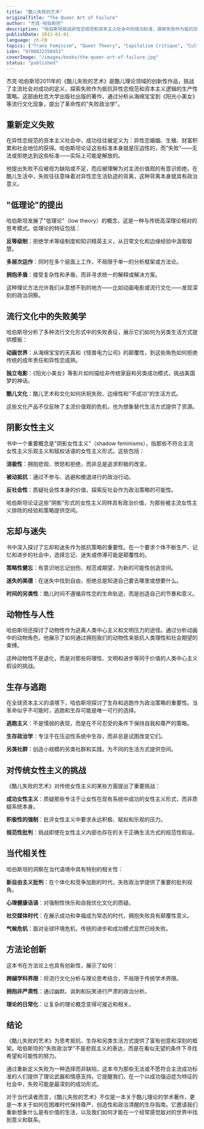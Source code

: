 ```yaml
---
title: "酷儿失败的艺术"
originalTitle: "The Queer Art of Failure"
author: "杰克·哈伯斯坦"
description: "哈伯斯坦挑战异性恋规范和资本主义社会中的成功标准，探索失败作为抵抗形式的生产性潜力。通过分析流行文化和酷儿理论，作者提出'低理论'作为思考和写作的模式，重新定义失败不是缺陷而是颠覆主流价值观的策略。"
publishDate: 2011-01-01
language: zh-CN
topics: ["Trans Feminism", "Queer Theory", "Capitalism Critique", "Cultural Critique", "Postmodern Feminism"]
isbn: "9780822350453"
coverImage: "/images/books/the-queer-art-of-failure.jpg"
status: "published"
---
```


杰克·哈伯斯坦2011年的《酷儿失败的艺术》是酷儿理论领域的创新性作品，挑战了主流社会对成功的定义，探索失败作为抵抗异性恋规范和资本主义逻辑的生产性策略。这部由杜克大学出版社出版的著作，通过分析从海绵宝宝到《阳光小美女》等流行文化现象，提出了革命性的"失败政治学"。

## 重新定义失败

在异性恋规范的资本主义社会中，成功往往被定义为：异性恋婚姻、生殖、财富积累和社会地位的获得。哈伯斯坦论证这些标准本身就是压迫性的，而"失败"——无法或拒绝达到这些标准——实际上可能是解放的。

他提出失败不应被视为缺陷或不足，而应被理解为对主流价值观的有意识拒绝。在酷儿生活中，失败往往意味着对异性恋生活轨迹的背离，这种背离本身就具有政治意义。

## "低理论"的提出

哈伯斯坦发展了"低理论"（low theory）的概念，这是一种与传统高深理论相对的思考模式。低理论的特征包括：

**反等级制**：拒绝学术等级制度和知识精英主义，从日常文化和边缘经验中汲取智慧。

**多层次运作**：同时在多个层面上工作，不局限于单一的分析框架或方法论。

**拥抱矛盾**：接受复杂性和矛盾，而非寻求统一的解释或解决方案。

这种理论方法允许我们从意想不到的地方——比如动画电影或流行文化——发现深刻的政治洞察。

## 流行文化中的失败美学

哈伯斯坦分析了多种流行文化形式中的失败表征，展示它们如何为另类生活方式提供模板：

**动画世界**：从海绵宝宝的天真和《怪兽电力公司》的颠覆性，到这些角色如何拒绝传统的成年责任和异性恋成熟。

**独立电影**：《阳光小美女》等影片如何描绘非传统家庭和另类成功模式，挑战美国梦的神话。

**酷儿文化**：酷儿艺术和文化如何庆祝失败、边缘性和"不成功"的生活方式。

这些文化产品不仅反映了主流价值观的危机，也为想象替代生活方式提供了资源。

## 阴影女性主义

书中一个重要概念是"阴影女性主义"（shadow feminisms），指那些不符合主流女性主义乐观主义和赋权话语的女性主义形式。这些包括：

**消极性**：拥抱悲观、愤怒和拒绝，而非总是追求积极的改变。

**被动抵抗**：通过不参与、逃避和撤退进行的政治行动。

**反社会性**：质疑社会性本身的价值，探索反社会作为政治策略的可能性。

哈伯斯坦论证这些"阴影"形式的女性主义同样具有政治价值，为那些被主流女性主义排除的经验和策略提供空间。

## 忘却与迷失

书中深入探讨了忘却和迷失作为抵抗策略的重要性。在一个要求个体不断生产、记忆和进步的社会中，选择忘记、迷失或停滞可能是颠覆性的。

**策略性健忘**：有意识地忘记创伤、规范或期望，为新的可能性创造空间。

**迷失的美德**：在迷失中找到自由，拒绝总是知道自己要去哪里或想要什么。

**时间的另类性**：酷儿时间不遵循异性恋的生命轨迹，而是创造自己的节奏和意义。

## 动物性与人性

哈伯斯坦还探讨了动物性作为逃离人类中心主义和文明压力的途径。通过分析动画中的动物角色，他展示了如何通过拥抱我们的动物性来抵抗人类理性和社会期望的束缚。

这种动物性不是退化，而是对那些将理性、文明和进步等同于价值的人类中心主义假设的挑战。

## 生存与逃跑

在全球资本主义的语境下，哈伯斯坦探讨了生存和逃跑作为政治策略的重要性。当革命似乎不可能时，逃跑和生存可能是唯一可行的选择。

**逃跑主义**：不是懦弱的表现，而是在不可忍受的条件下保持自我和尊严的策略。

**生存政治学**：专注于在压迫性系统中生存，而非总是试图改变它们。

**另类社群**：创造小规模的另类社群和实践，为不同的生活方式提供空间。

## 对传统女性主义的挑战

《酷儿失败的艺术》对传统女性主义的某些方面提出了重要挑战：

**成功女性主义**：质疑那些专注于让女性在现有系统中成功的女性主义形式，而非质疑系统本身。

**积极性的强制**：批评女性主义中要求永远积极、赋权和乐观的压力。

**规范性批判**：挑战即使在女性主义内部也存在的关于正确生活方式的规范性假设。

## 当代相关性

哈伯斯坦的洞察在当代语境中具有特别的相关性：

**新自由主义批判**：在个体化和竞争加剧的时代，失败政治学提供了重要的批判视角。

**心理健康话语**：对强制性快乐和自我优化文化的质疑。

**社交媒体时代**：在展示成功和幸福成为常态的时代，拥抱失败具有颠覆性意义。

**气候危机**：面对全球环境危机，传统的进步和成功模式显然已经失败。

## 方法论创新

这本书在方法论上也具有创新性，展示了如何：

**跨越学科界限**：将流行文化分析与理论思考结合，不局限于传统学术界限。

**拥抱非严肃性**：通过幽默、讽刺和玩笑进行严肃的政治分析。

**理论的日常化**：让复杂的理论概念变得可接近和相关。

## 结论

《酷儿失败的艺术》为思考抵抗、生存和另类生活方式提供了富有创意和深刻的框架。哈伯斯坦的"失败政治学"不是悲观主义的表达，而是在看似无望的条件下寻找希望和可能性的努力。

通过重新定义失败为一种选择而非缺陷，这本书为那些无法或不愿符合主流成功标准的人们提供了理论武器和情感支持。它提醒我们，在一个以成功强迫症为特征的社会中，失败可能是最深刻的成功形式。

对于当代读者而言，《酷儿失败的艺术》不仅是一本关于酷儿理论的学术著作，更是一本关于如何在困难时代保持尊严、创造性和政治清醒的生存指南。它邀请我们重新想象什么是有价值的生活，以及我们如何才能在一个经常感觉敌对的世界中找到意义和联系。